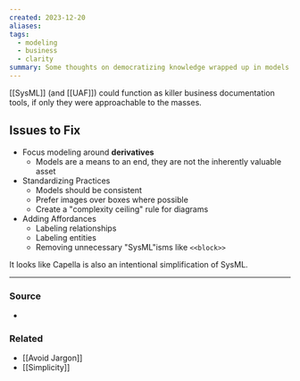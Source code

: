 ```yaml
---
created: 2023-12-20
aliases: 
tags:
  - modeling
  - business
  - clarity
summary: Some thoughts on democratizing knowledge wrapped up in models.
---
```

[[SysML]] (and [[UAF]]) could function as killer business documentation tools, if only they were approachable to the masses. 

## Issues to Fix
- Focus modeling around **derivatives**
	- Models are a means to an end, they are not the inherently valuable asset
- Standardizing Practices
	- Models should be consistent
	- Prefer images over boxes where possible
	- Create a "complexity ceiling" rule for diagrams
- Adding Affordances
	- Labeling relationships
	- Labeling entities
	- Removing unnecessary "SysML"isms like `<<block>>`

It looks like Capella is also an intentional simplification of SysML.

---
### Source
- 

### Related
- [[Avoid Jargon]]
- [[Simplicity]]